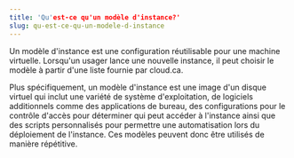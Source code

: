 ```yaml
---
title: 'Qu'est-ce qu'un modèle d'instance?'
slug: qu-est-ce-qu-un-modele-d-instance
---
```


Un modèle d'instance est une configuration réutilisable pour une machine virtuelle. Lorsqu'un usager lance une nouvelle instance, il peut choisir le modèle à partir d'une liste fournie par cloud.ca.

Plus spécifiquement, un modèle d'instance est une image d'un disque virtuel qui inclut une variété de système d'exploitation, de logiciels additionnels comme des applications de bureau, des configurations pour le contrôle d'accès pour déterminer qui peut accéder à l'instance ainsi que des scripts personnalisés pour permettre une automatisation lors du déploiement de l'instance. Ces modèles peuvent donc être utilisés de manière répétitive.
